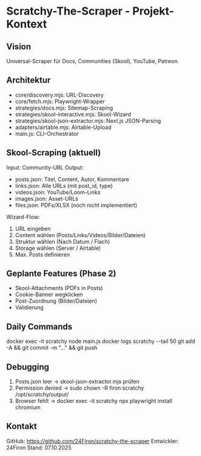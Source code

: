 
# Scratchy-The-Scraper - Projekt-Kontext

## Vision
Universal-Scraper für Docs, Communities (Skool), YouTube, Patreon.

## Architektur
- core/discovery.mjs: URL-Discovery
- core/fetch.mjs: Playwright-Wrapper
- strategies/docs.mjs: Sitemap-Scraping
- strategies/skool-interactive.mjs: Skool-Wizard
- strategies/skool-json-extractor.mjs: Next.js JSON-Parsing
- adapters/airtable.mjs: Airtable-Upload
- main.js: CLI-Orchestrator

## Skool-Scraping (aktuell)
Input: Community-URL
Output:
- posts.json: Titel, Content, Autor, Kommentare
- links.json: Alle URLs (mit post_id, type)
- videos.json: YouTube/Loom-Links
- images.json: Asset-URLs
- files.json: PDFs/XLSX (noch nicht implementiert)

Wizard-Flow:
1. URL eingeben
2. Content wählen (Posts/Links/Videos/Bilder/Dateien)
3. Struktur wählen (Nach Datum / Flach)
4. Storage wählen (Server / Airtable)
5. Max. Posts definieren

## Geplante Features (Phase 2)
- Skool-Attachments (PDFs in Posts)
- Cookie-Banner wegklicken
- Post-Zuordnung (Bilder/Dateien)
- Validierung

## Daily Commands
docker exec -it scratchy node main.js
docker logs scratchy --tail 50
git add -A && git commit -m "..." && git push

## Debugging
1. Posts.json leer → skool-json-extractor.mjs prüfen
2. Permission denied → sudo chown -R firon:scratchy /opt/scratchy/output/
3. Browser fehlt → docker exec -it scratchy npx playwright install chromium

## Kontakt
GitHub: https://github.com/24Firon/scratchy-the-scraper
Entwickler: 24Firon
Stand: 07.10.2025


